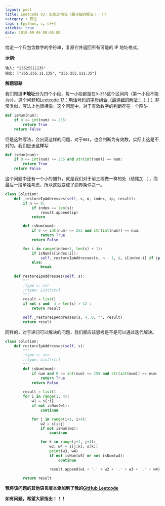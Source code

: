 ```yaml
---
layout: post
title: Leetcode 93：复原IP地址（最详细的解法！！！）
category : 算法
tags : [python, c, c++]
stickie: true
date: 2018-09-06 00:00:00
---
```


给定一个只包含数字的字符串，复原它并返回所有可能的 IP 地址格式。

**示例:**

```
输入: "25525511135"
输出: ["255.255.11.135", "255.255.111.35"]
```

**解题思路**

我们知道**IP地址**分为四个小段，每一小段都是在`0~255`这个区间内（第一小段不能为`0`）。这个问题和[Leetcode 17：电话号码的字母组合（最详细的解法！！！）](https://blog.csdn.net/qq_17550379/article/details/82459849)非常类似，写法上也很相像。这个问题中，对于有效数字的判断存在一个陷阱

```python
def isNum(num):
    if 0 <= int(num) <= 255:
        return True
    return False
```

但是这种写法，会出现这样的问题，对于`001`，也会判断为有效数，实际上这是不对的。我们应该这样写

```python
def isNum(num):
    if 0 <= int(num) <= 255 and str(int(num)) == num:
        return True
    return False
```

这个问题中还有一个小的细节，就是我们对于前三段做一样的处（结尾加 `.`），而最后一段单独考虑，所以这就变成了边界条件之一。

```python
class Solution:
    def _restoreIpAddresses(self, s, n, index, ip, result):
        if n == 0:
            if index == len(s):
                result.append(ip)
            return

        def isNum(num):
            if 0 <= int(num) <= 255 and str(int(num)) == num:
                return True
            return False

        for i in range(index+1, len(s) + 1):
            if isNum(s[index:i]):
                self._restoreIpAddresses(s, n - 1, i, s[index:i] if ip == "" else ip+'.'+s[index:i], result)
            else:
                break
                   
    def restoreIpAddresses(self, s):
        """
        :type s: str
        :rtype: List[str]
        """
        result = list()
        if not s and  4 > len(s) > 12 :
            return result

        self._restoreIpAddresses(s, 4, 0, "", result)
        return result
```

同样的，对于递归可以解决的问题，我们都应该思考是不是可以通过迭代解决。

```python
class Solution:
    def restoreIpAddresses(self, s):
        """
        :type s: str
        :rtype: List[str]
        """      
        def isNum(num):
            if num and 0 <= int(num) <= 255 and str(int(num)) == num:
                return True
            return False
        
        result = list()
        for i in range(1, 4):
            w1 = s[:i]
            if not isNum(w1):
                continue

            for j in range(i+1, i+4):
                w2 = s[i:j]
                if not isNum(w2):
                    continue

                for k in range(j+1, j+4):
                    w3, w4 = s[j:k], s[k:]
                    print(w3, w4)
                    if not isNum(w3) or not isNum(w4):
                        continue

                    result.append(w1 + '.' + w2 + '.' + w3 + '.' + w4)

        return result
```

**我将该问题的其他语言版本添加到了我的[GitHub Leetcode](https://github.com/luliyucoordinate/Leetcode)**

**如有问题，希望大家指出！！！**